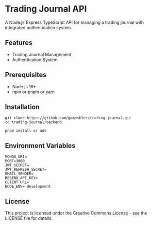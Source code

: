 # Trading Journal API

A Node.js Express TypeScript API for managing a trading journal with integrated authentication system.

## Features

- Trading Journal Management
- Authentication System

## Prerequisites

- Node.js 18+
- npm or pnpm or yarn

## Installation

```
git clone https://github.com/gameshler/trading-journal.git
cd trading-journal/backend

pnpm install or add
```

## Environment Variables

```
MONGO_URI=
PORT=3000
JWT_SECRET=
JWT_REFRESH_SECRET=
EMAIL_SENDER=
RESEND_API_KEY=
CLIENT_URL=
NODE_ENV= development
```

## License

This project is licensed under the Creative Commons License - see the LICENSE file for details.
